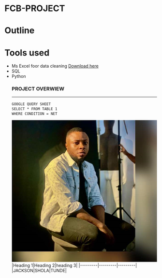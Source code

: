 # FCB-PROJECT

# Outline

# Tools used
- Ms Excel foor data cleaning [Download here](https://Microsoft.com)
- SQL
- Python 
  ### PROJECT OVERWIEW
  ---
  ```
  GOOGLE QUERY SHEET
  SELECT * FROM TABLE 1
  WHERE CONDITION = NET
  ```
  ![](ade.png)
  |Heading 1|Heading 2|heading 3|
  |---------|---------|---------|
  |JACKSON|SHOLA|TUNDE|
  


